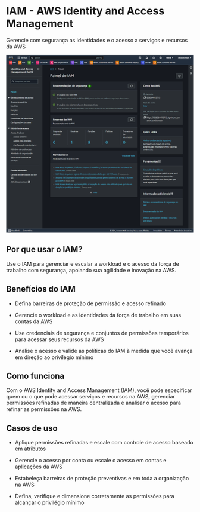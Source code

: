 # IAM - AWS Identity and Access Management

Gerencie com segurança as identidades e o acesso a serviços e recursos da AWS

![IAM](./images/iam.png)

## Por que usar o IAM?

Use o IAM para gerenciar e escalar a workload e o acesso da força de trabalho com segurança, apoiando sua agilidade e inovação na AWS.

## Benefícios do IAM

- Defina barreiras de proteção de permissão e acesso refinado

- Gerencie o workload e as identidades da força de trabalho em suas contas da AWS

- Use credenciais de segurança e conjuntos de permissões temporários para acessar seus recursos da AWS

- Analise o acesso e valide as políticas do IAM à medida que você avança em direção ao privilégio mínimo

## Como funciona

Com o AWS Identity and Access Management (IAM), você pode especificar quem ou o que pode acessar serviços e recursos na AWS, gerenciar permissões refinadas de maneira centralizada e analisar o acesso para refinar as permissões na AWS.

## Casos de uso

- Aplique permissões refinadas e escale com controle de acesso baseado em atributos

- Gerencie o acesso por conta ou escale o acesso em contas e aplicações da AWS

- Estabeleça barreiras de proteção preventivas e em toda a organização na AWS

- Defina, verifique e dimensione corretamente as permissões para alcançar o privilégio mínimo